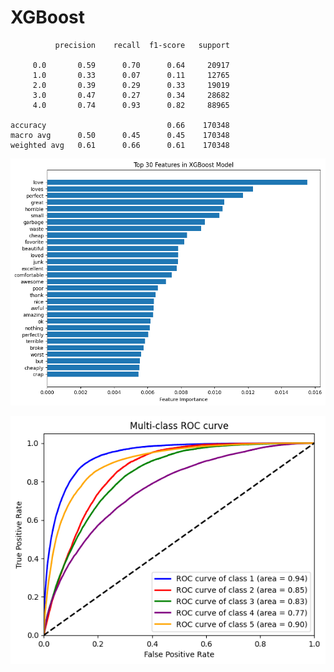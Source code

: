 # XGBoost 

              precision    recall  f1-score   support

         0.0       0.59      0.70      0.64     20917
         1.0       0.33      0.07      0.11     12765
         2.0       0.39      0.29      0.33     19019
         3.0       0.47      0.27      0.34     28682
         4.0       0.74      0.93      0.82     88965

    accuracy                           0.66    170348
    macro avg      0.50      0.45      0.45    170348
    weighted avg   0.61      0.66      0.61    170348

![Alt text](images/output.png)

![Alt text](images/output2.png)